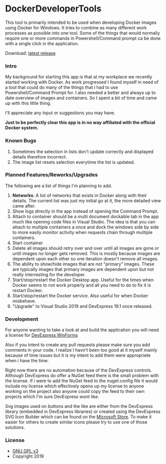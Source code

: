 # DockerDeveloperTools

This tool is primarily intended to be used when developing Docker images using Docker for Windows.
It tries to combine as many different work processes as possible into one tool.
Some of the things that would normally require one or more commands in Powershell/Command prompt ca be done with a single click in the application.

Download: [latest release](https://drive.google.com/file/d/1LzzoOMhvm9i9Sw7zi_ZO1VvbOoWjC5OQ/view?usp=sharing)

### Intro
My background for starting this app is that at my workplace we recently started working with Docker.
As work progressed I found myself in need of a tool that could do many of the things that i had to use Powershell/Command Prompt for.
I also needed a better and always up to date overview of images and containers.
So I spent a bit of time and came up with this little thing.

I'll appreciate any input or suggestions you may have.

__Just to be perfectly clear this app is in no way affiliated with the official Docker system.__

### Known Bugs
1. Sometimes the selection in lists don't update correctly and displayed details therefore incorrect.
2. The image list resets selection everytime the list is updated.

### Planned Features/Reworks/Upgrades
The following are a list of things I'm planning to add.

1. __Networks__: A list of networks that exists in Docker along with their details. The current list was just my initial go at it, the more detailed view came after.
2. Show logs directly in the app instead of opening the Command Prompt.
3. Attach to container should be a multi document dockable tab in the app much like opening code files in Visual Studio.
The idea is that you can attach to multiple containers a once and dock the windows side by side to more easily monitor activity when requests chain through multiple containers.
4. Start container
5. Delete all images should retry over and over until all images are gone or until images no longer gets removed.
This is mostly because images are dependent upon each other so one iteration doesn't remove all images.
6. The ability to show/hide images that are not "primary" images.
These are typically images that primary images are dependent upon but not really interresting for the developer.
7. Start/stop/restart the Docker Desktop app. Useful for the times when Docker seems to not work properly and all you need to do to fix it is restart Docker.
8. Start/stop/restart the Docker service. Also useful for when Docker misbehave.
9. "Upgrade" to Visual Studio 2019 and DevExpress 19.1 once released.

### Development
For anyone wanting to take a look at and build the application you will need a license for [DevExpress WinForms](https://www.devexpress.com/products/net/controls/winforms/)

Also if you intent to create any pull requests please make sure you add comments in your code.
I realize I havn't been too good at it myself mainly because of time issues but it is my intent to add them were appropriete when i have the time.

Right now there are no automation because of the DevExpress controls.
Although DevExpress do offer a NuGet feed there is the small problem with the license.
If i were to add the NuGet feed to the nuget.config file it would include my license which effectively opens up my license to anyone working on the project also anyone could copy the feed to their own projects which I'm sure DevExpress wont like.

Svg images used on buttons and the like are either from the DevExpress library (embedded in DevExpress libraries) or created using the DevExpress SVG Icon Builder which can be found on the [Microsoft Store](https://www.microsoft.com/en-us/p/svg-icon-builder/9mxbbwvknrvr).
To make it easier for others to create similar icons please try to use one of those solutions.

### License
- [GNU GPL v3](http://www.gnu.org/licenses/gpl.html)
- Copyright 2019